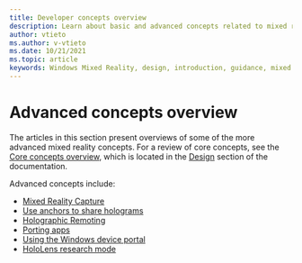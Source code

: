```yaml
---
title: Developer concepts overview 
description: Learn about basic and advanced concepts related to mixed reality development.
author: vtieto
ms.author: v-vtieto
ms.date: 10/21/2021
ms.topic: article
keywords: Windows Mixed Reality, design, introduction, guidance, mixed reality headset, windows mixed reality headset, virtual reality headset, ux, resources
---
```


# Advanced concepts overview

The articles in this section present overviews of some of the more advanced mixed reality concepts. For a review of core concepts, see the [Core concepts overview](../../design/core-concepts-landingpage.md), which is located in the [Design](../../design/design.md) section of the documentation.

Advanced concepts include:

- [Mixed Reality Capture](mixed-reality-capture-overview.md)
- [Use anchors to share holograms](shared-spatial-anchors-in-directx.md)
- [Holographic Remoting](holographic-remoting-overview.md)
- [Porting apps](porting-overview.md)
- [Using the Windows device portal](advanced-concepts/using-the-windows-device-portal.md)
- [HoloLens research mode](research-mode.md)
